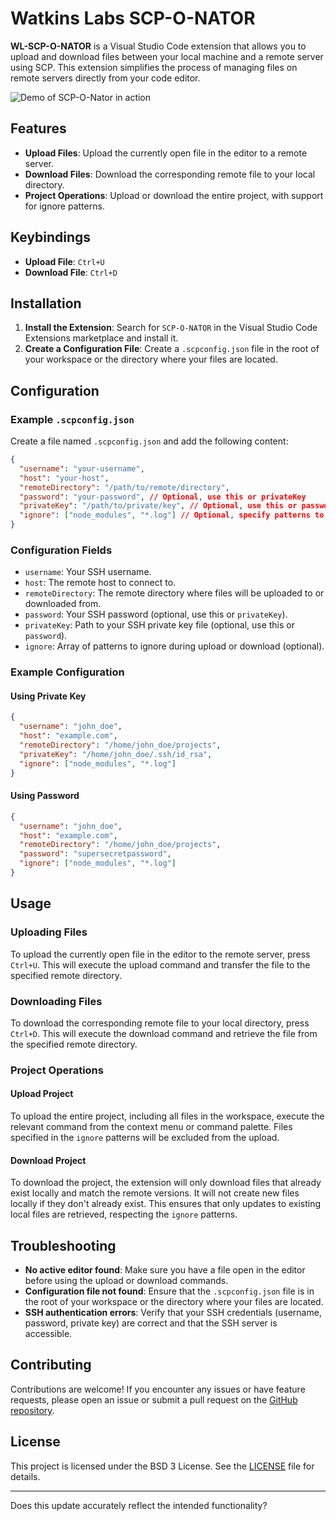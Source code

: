 # Watkins Labs SCP-O-NATOR

**WL-SCP-O-NATOR** is a Visual Studio Code extension that allows you to upload and download files between your local machine and a remote server using SCP. This extension simplifies the process of managing files on remote servers directly from your code editor.

![Demo of SCP-O-Nator in action](./assets/demo.gif)

## Features

- **Upload Files**: Upload the currently open file in the editor to a remote server.
- **Download Files**: Download the corresponding remote file to your local directory.
- **Project Operations**: Upload or download the entire project, with support for ignore patterns.

## Keybindings

- **Upload File**: `Ctrl+U`
- **Download File**: `Ctrl+D`

## Installation

1. **Install the Extension**: Search for `SCP-O-NATOR` in the Visual Studio Code Extensions marketplace and install it.
2. **Create a Configuration File**: Create a `.scpconfig.json` file in the root of your workspace or the directory where your files are located.

## Configuration

### Example `.scpconfig.json`

Create a file named `.scpconfig.json` and add the following content:

```json
{
  "username": "your-username",
  "host": "your-host",
  "remoteDirectory": "/path/to/remote/directory",
  "password": "your-password", // Optional, use this or privateKey
  "privateKey": "/path/to/private/key", // Optional, use this or password
  "ignore": ["node_modules", "*.log"] // Optional, specify patterns to ignore
}
```

### Configuration Fields

- `username`: Your SSH username.
- `host`: The remote host to connect to.
- `remoteDirectory`: The remote directory where files will be uploaded to or downloaded from.
- `password`: Your SSH password (optional, use this or `privateKey`).
- `privateKey`: Path to your SSH private key file (optional, use this or `password`).
- `ignore`: Array of patterns to ignore during upload or download (optional).

### Example Configuration

#### Using Private Key

```json
{
  "username": "john_doe",
  "host": "example.com",
  "remoteDirectory": "/home/john_doe/projects",
  "privateKey": "/home/john_doe/.ssh/id_rsa",
  "ignore": ["node_modules", "*.log"]
}
```

#### Using Password

```json
{
  "username": "john_doe",
  "host": "example.com",
  "remoteDirectory": "/home/john_doe/projects",
  "password": "supersecretpassword",
  "ignore": ["node_modules", "*.log"]
}
```

## Usage

### Uploading Files

To upload the currently open file in the editor to the remote server, press `Ctrl+U`. This will execute the upload command and transfer the file to the specified remote directory.

### Downloading Files

To download the corresponding remote file to your local directory, press `Ctrl+D`. This will execute the download command and retrieve the file from the specified remote directory.

### Project Operations

#### Upload Project

To upload the entire project, including all files in the workspace, execute the relevant command from the context menu or command palette. Files specified in the `ignore` patterns will be excluded from the upload.

#### Download Project

To download the project, the extension will only download files that already exist locally and match the remote versions. It will not create new files locally if they don't already exist. This ensures that only updates to existing local files are retrieved, respecting the `ignore` patterns.

## Troubleshooting

- **No active editor found**: Make sure you have a file open in the editor before using the upload or download commands.
- **Configuration file not found**: Ensure that the `.scpconfig.json` file is in the root of your workspace or the directory where your files are located.
- **SSH authentication errors**: Verify that your SSH credentials (username, password, private key) are correct and that the SSH server is accessible.

## Contributing

Contributions are welcome! If you encounter any issues or have feature requests, please open an issue or submit a pull request on the [GitHub repository](https://github.com/chris17453/wl-scp-o-nator).

## License

This project is licensed under the BSD 3 License. See the [LICENSE](LICENSE) file for details.

---

Does this update accurately reflect the intended functionality?